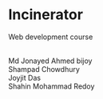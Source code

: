 # Incinerator
Web development course

<br>
Md Jonayed Ahmed bijoy
<br>
Shampad Chowdhury
<br>
Joyjit Das
<br>
Shahin Mohammad Redoy
